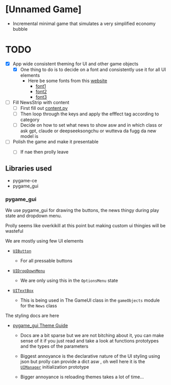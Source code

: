 # [Unnamed Game]

- Incremental minimal game that simulates a very simplified economy bubble

# TODO
- [x] App wide consistent theming for UI and other game objects
    - [x] One thing to do is to decide on a font and consistently use it for all UI elements
        - Here be some fonts from this [website](https://www.fontspace.com/)
            - [font1](https://www.fontspace.com/poppin-gumi-font-f121602)
            - [font2](https://www.fontspace.com/theren-regular-font-f107067)
            - [font3](https://www.fontspace.com/sheriff-bounce-font-f85031)

- [ ] Fill NewsStrip with content
    - [ ] First fill out [content.py](./gameObjects/content.py)
    - [ ] Then loop through the keys and apply the efffect tag according to category
    - [ ] Decide on how to set what news to show asw and in which class or ask gpt, claude or deepseeksongchu or wutteva da fugg da new model is

- [ ] Polish the game and make it presentable
    - [ ] If nae then prolly leave
    


## Libraries used
- pygame-ce
- pygame_gui


### pygame_gui
We use pygame_gui for drawing the buttons, the news thingy during play state and dropdown menu.

Prolly seems like overkikill at this point but making custom ui thingies will be wasteful

We are mostly using few UI elements

- [`UIButton`](https://pygame-gui.readthedocs.io/en/latest/pygame_gui.elements.html#module-pygame_gui.elements.ui_button)
    - For all pressable buttons

- [`UIDropDownMenu`](https://pygame-gui.readthedocs.io/en/latest/pygame_gui.elements.html#module-pygame_gui.elements.ui_drop_down_menu)
    - We are only using this in the `OptionsMenu` state
- [`UITextBox`](https://pygame-gui.readthedocs.io/en/latest/pygame_gui.elements.html#module-pygame_gui.elements.ui_text_box)
    - This is being used in The GameUI class in the `gameObjects` module for the `News` class

The styling docs are here
- [pygame_gui Theme Guide](https://pygame-gui.readthedocs.io/en/latest/theme_guide.html)
    - Docs are a bit sparse but we are not bitching about it, you can make sense of it if you just read and take a look at functions prototypes and the types of the parameters

    - Biggest annoyance is the declarative nature of the UI styling using json but prolly can provide a dict asw , oh well here it is the [`UIManager`](https://pygame-gui.readthedocs.io/en/latest/theme_guide.html) initialization prototype

    - Bigger annoyance is reloading themes takes a  lot of time...
